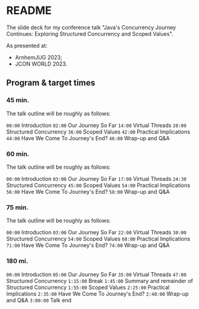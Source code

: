 # README #

The slide deck for my conference talk "Java's Concurrency Journey Continues: Exploring Structured Concurrency and Scoped Values".

As presented at:

* ArnhemJUG 2023;
* JCON WORLD 2023.

## Program & target times

### 45 min.

The talk outline will be roughly as follows:

`00:00` Introduction
`02:00` Our Journey So Far
`14:00` Virtual Threads
`20:00` Structured Concurrency
`36:00` Scoped Values
`42:00` Practical Implications
`44:00` Have We Come To Journey's End?
`46:00` Wrap-up and Q&A

### 60 min.

The talk outline will be roughly as follows:

`00:00` Introduction
`03:00` Our Journey So Far
`17:00` Virtual Threads
`24:30` Structured Concurrency
`45:00` Scoped Values
`54:00` Practical Implications
`56:00` Have We Come To Journey's End?
`58:00` Wrap-up and Q&A

### 75 min.

The talk outline will be roughly as follows:

`00:00` Introduction
`03:00` Our Journey So Far
`22:00` Virtual Threads
`30:00` Structured Concurrency
`54:00` Scoped Values
`68:00` Practical Implications
`71:00` Have We Come To Journey's End?
`74:00` Wrap-up and Q&A

### 180 mi.

`00:00` Introduction
`05:00` Our Journey So Far
`35:00` Virtual Threads
`47:00` Structured Concurrency
`1:15:00` Break
`1:45:00` Summary and remainder of Structured Concurrency
`1:55:00` Scoped Values
`2:25:00` Practical Implications
`2:35:00` Have We Come To Journey's End?
`2:40:00` Wrap-up and Q&A
`3:00:00` Talk end
